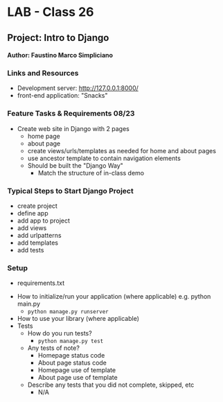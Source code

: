 # LAB - Class 26
## Project: Intro to Django
#### Author: Faustino Marco Simpliciano

### Links and Resources
- Development server: http://127.0.0.1:8000/
- front-end application: "Snacks"

### Feature Tasks & Requirements 08/23
- Create web site in Django with 2 pages
    - home page
    - about page
    - create views/urls/templates as needed for home and about pages
    - use ancestor template to contain navigation elements
    - Should be built the "Django Way"
        - Match the structure of in-class demo

### Typical Steps to Start Django Project
- create project
- define app
- add app to project
- add views
- add urlpatterns
- add templates
- add tests

### Setup
<!-- .env requirements (where applicable) -->
- requirements.txt
<!-- 
- PORT - Port Number
- DATABASE_URL - URL to the running Postgres instance/db -->
- How to initialize/run your application (where applicable) e.g. python main.py
  - `python manage.py runserver`
- How to use your library (where applicable)
- Tests
  - How do you run tests?
    - `python manage.py test`
  - Any tests of note?
    - Homepage status code
    - About page status code
    - Homepage use of template
    - About page use of template
  - Describe any tests that you did not complete, skipped, etc
    - N/A
